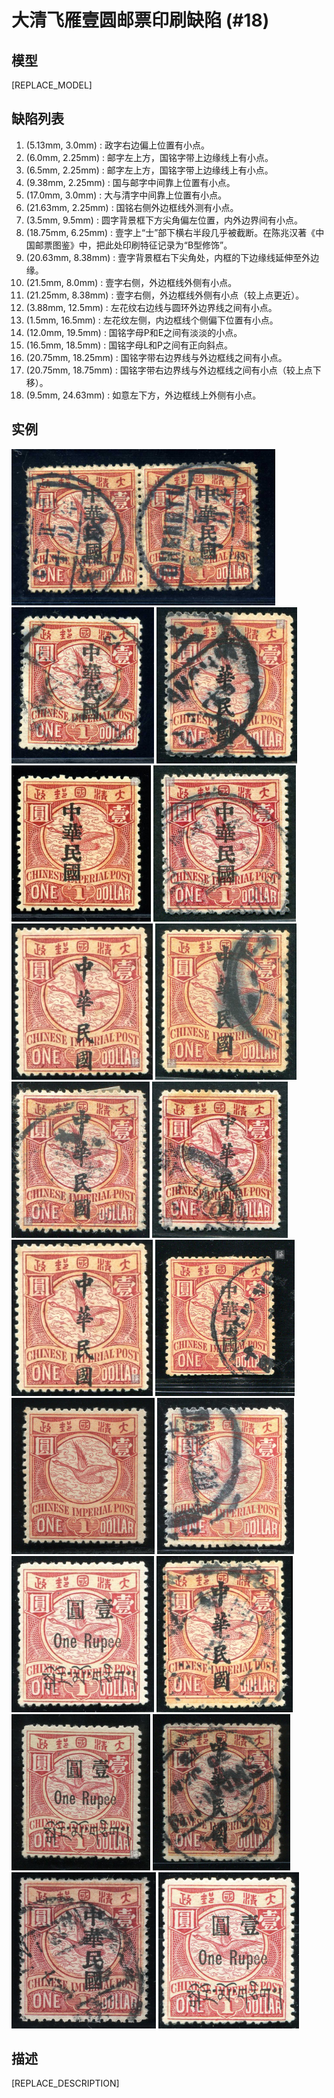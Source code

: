 # 大清飞雁壹圆邮票印刷缺陷 (#18)

## 模型
[REPLACE_MODEL]

## 缺陷列表
1. (5.13mm, 3.0mm) :  政字右边偏上位置有小点。
1. (6.0mm, 2.25mm) :  邮字左上方，国铭字带上边缘线上有小点。
1. (6.5mm, 2.25mm) :  邮字左上方，国铭字带上边缘线上有小点。
1. (9.38mm, 2.25mm) :  国与邮字中间靠上位置有小点。
1. (17.0mm, 3.0mm) :  大与清字中间靠上位置有小点。
1. (21.63mm, 2.25mm) :  国铭右侧外边框线外测有小点。
1. (3.5mm, 9.5mm) :  圆字背景框下方尖角偏左位置，内外边界间有小点。
1. (18.75mm, 6.25mm) :  壹字上“士”部下横右半段几乎被截断。在陈兆汉著《中国邮票图鉴》中，把此处印刷特征记录为“B型修饰”。
1. (20.63mm, 8.38mm) :  壹字背景框右下尖角处，内框的下边缘线延伸至外边缘。
1. (21.5mm, 8.0mm) :  壹字右侧，外边框线外侧有小点。
1. (21.25mm, 8.38mm) :  壹字右侧，外边框线外侧有小点（较上点更近）。
1. (3.88mm, 12.5mm) :  左花纹右边线与圆环外边界线之间有小点。
1. (1.5mm, 16.5mm) :  左花纹左侧，内边框线个侧偏下位置有小点。
1. (12.0mm, 19.5mm) :  国铭字母P和E之间有淡淡的小点。
1. (16.5mm, 18.5mm) :  国铭字母L和P之间有正向斜点。
1. (20.75mm, 18.25mm) :  国铭字带右边界线与外边框线之间有小点。
1. (20.75mm, 18.75mm) :  国铭字带右边界线与外边框线之间有小点（较上点下移）。
1. (9.5mm, 24.63mm) :  如意左下方，外边框线上外侧有小点。


## 实例
<img src="2009-09-14_00028080003A.jpg" height=250/>
<img src="2010-04-10_00032581171A.jpg" height=250/>
<img src="2011-08-30_00046417003A.jpg" height=250/>
<img src="2012-01-08_00055520015A.jpg" height=250/>
<img src="2012-03-03_00055007058A.jpg" height=250/>
<img src="2012-03-15_00059056014A.jpg" height=250/>
<img src="2012-03-18_00055067006A.jpg" height=250/>
<img src="2012-03-31_00058650018A.jpg" height=250/>
<img src="2012-05-08_00056749065A.jpg" height=250/>
<img src="2012_w10_59056014A.jpg" height=250/>
<img src="2014-01-22_00133999132A.jpg" height=250/>
<img src="2014-07-01_00146298109A.jpg" height=250/>
<img src="2014-07-14_00148907016A.jpg" height=250/>
<img src="2014-08-15_00153790011A.jpg" height=250/>
<img src="2014-09-12_00156654028A.jpg" height=250/>
<img src="2014-09-25_00155296001A.jpg" height=250/>
<img src="2014-11-30_00162509035A.jpg" height=250/>
<img src="2015-01-16_00167506083A.jpg" height=250/>
<img src="2016-02-13_00196448010A.jpg" height=250/>


## 描述
[REPLACE_DESCRIPTION]
